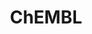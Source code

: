 ---
layout: default
bigquery: https://console.cloud.google.com/bigquery?p=patents-public-data&d=ebi_chembl&page=dataset
citation: '"The ChEMBL database in 2017." Anna Gaulton, Anne Hersey, Michał Nowotka,
  A Patrícia Bento, Jon Chambers, David Mendez, Prudence Mutowo, Francis Atkinson,
  Louisa J Bellis, Elena Cibrián-Uhalte, Mark Davies, Nathan Dedman, Anneli Karlsson,
  María Paula Magariños, John P Overington, George Papadatos, Ines Smit, Andrew R
  Leach Nucleic acids Research (2017) 45 (Database Issue), D945-D954'
contributors: European Bioinformatics Institute
cost: None
description: ChEMBL Data is a manually curated database of small molecules used in
  drug discovery, including information about existing patented drugs.
documentation: 'schema: https://www.ebi.ac.uk/chembl/db_schema


  '
last_edit: 04/09/2022, 18:00:00
location: https://console.cloud.google.com/marketplace/product/google_patents_public_datasets/chembl
maintained_by: EMBL-EBI, an outstation of European Molecular Biology Laboratory
related_publications: '

  ChEMBL: towards direct deposition of bioassay data.


  Mendez D, Gaulton A, Bento AP, Chambers J, De Veij M, Félix E, Magariños MP, Mosquera
  JF, Mutowo P, Nowotka M, Gordillo-Marañón M, Hunter F, Junco L, Mugumbate G, Rodriguez-Lopez
  M, Atkinson F, Bosc N, Radoux CJ, Segura-Cabrera A, Hersey A, Leach AR.


  — Nucleic Acids Res. 2019; 47(D1):D930-D940. doi: 10.1093/nar/gky1075

  '
schema_fields:
- mc_target_name
- num_lipinski_ro5_violations
- assay_organism
- confidence_score
- activity_id
- oral
- prod_pat_id
- atc_code
- delist_flag
- standard_units
- potential_duplicate
- psa
- assay_id
- smarts
- target_type
- protclasssyn_id
- version
- enzyme_tid
- warnref_id
- parenteral
- efo_term
- src_assay_id
- assay_class_id
- ad_type
- confidence
- rgid
- usan_stem
- assay_tax_id
- rtb
- hba_lipinski
- level1_description
- cx_most_apka
- formulation_id
- updated_on
- usan_year
- parent_id
- pubmed_id
- clo_id
- patent_id
- related_tid
- data_validity_comment
- end_position
- canonical_smiles
- availability_type
- journal
- updated_by
- sequence
- cx_logp
- warning_id
- standard_relation
- chirality
- smid
- issue
- biocomp_id
- res_stem_id
- protein_class_id
- src_description
- level4_description
- ap_id
- assay_test_type
- acd_logp
- set_name
- bao_endpoint
- active_molregno
- relationship_desc
- stem
- standard_inchi
- ref_url
- l2
- entity_id
- source
- synonyms
- mc_tax_id
- cx_most_bpka
- bao_id
- disease_efficacy
- drug_product_flag
- standard_upper_value
- tid
- organism
- target_mapping
- molecular_species
- cidx
- dosage_form
- molfile
- assay_cell_type
- dosed_ingredient
- mw_freebase
- upper_value
- parent_molregno
- met_conversion
- title
- warning_year
- cl_lincs_id
- irac_class_id
- normal_range_max
- bao_format
- class_type
- idx
- inorganic_flag
- l3
- num_alerts
- toid
- stem_class
- product_id
- target_desc
- relationship_type
- site_residues
- active_ingredient
- component_type
- as_id
- met_id
- level3
- mecref_id
- acd_most_apka
- previous_company
- l7
- result_flag
- site_id
- accession
- published_value
- binding_site_comment
- patent_use_code
- num_ro5_violations
- natural_product
- standard_inchi_key
- metabolite_record_id
- level1
- species_group_flag
- mec_id
- class_level
- strength
- efo_id
- mol_hrac_id
- full_mwt
- curated_by
- selectivity_comment
- approval_date
- syn_type
- withdrawn_country
- alert_name
- label
- first_in_class
- research_stem
- first_approval
- priority
- entity_type
- db_version
- go_id
- heavy_atoms
- standard_flag
- applicant_full_name
- polymer_flag
- type
- assay_strain
- component_id
- who_name
- ddd_units
- level2
- protein_class_synonym
- publication_number
- prediction_method
- cell_ontology_id
- substrate_record_id
- standard_type
- year
- major_class
- sitecomp_id
- l1
- mol_atc_id
- predbind_id
- route
- pathway_id
- co_stem_id
- chebi_par_id
- relationship
- domain_name
- patent_expire_date
- enzyme_name
- assay_param_id
- le
- patent_no
- qed_weighted
- submission_date
- cell_name
- compsyn_id
- compd_id
- volume
- stat
- molecule_type
- definition
- curation_comment
- indref_id
- warning_country
- innovator_company
- tax_id
- structure_type
- subgroup
- log_id
- aidx
- assay_source
- tid_fixed
- relation
- text_value
- level4
- uberon_id
- compound_name
- activity_comment
- lle
- max_phase
- country
- tissue_id
- assay_desc
- cx_logd
- cpd_str_alert_id
- topical
- black_box_warning
- l8
- assay_tissue
- alert_id
- last_page
- compound_key
- l5
- l4
- ddd_value
- withdrawn_year
- src_short_name
- assay_type
- src_id
- ref_id
- frac_code
- molregno
- qudt_units
- warning_type
- domain_id
- comp_go_id
- hba
- sequence_md5sum
- cell_description
- published_relation
- ref_type
- homologue
- assay_subcellular_fraction
- tbl
- parameter_value
- mc_organism
- units
- hrac_class_id
- cell_source_tissue
- cell_source_organism
- caloha_id
- value
- src_compound_id
- db_source
- warning_description
- drug_record_id
- actsm_id
- withdrawn_flag
- chembl_id
- comments
- nda_type
- doi
- mechanism_of_action
- doc_type
- parent_type
- uo_units
- withdrawn_reason
- job_id
- acd_logd
- cell_id
- component_synonym
- mechanism_comment
- ddd_comment
- start_position
- pchembl_value
- comp_class_id
- published_units
- action_type
- usan_substem
- indication_class
- assay_category
- hrac_code
- full_molformula
- name
- source_domain_id
- oc_id
- bto_id
- protein_class_desc
- mol_frac_id
- domain_description
- therapeutic_flag
- parent_go_id
- cellosaurus_id
- withdrawn_class
- mw_monoisotopic
- last_active
- ingredient
- molsyn_id
- published_type
- pathway_key
- doc_id
- molecular_mechanism
- usan_stem_definition
- level5
- mesh_heading
- met_comment
- aspect
- mc_target_accession
- targrel_id
- abstract
- standard_text_value
- targcomp_id
- domain_type
- annotation
- downgraded
- ass_cls_map_id
- company
- drug_substance_flag
- mol_irac_id
- alert_set_id
- prodrug
- drugind_id
- level3_description
- site_name
- irac_code
- std_act_id
- direct_interaction
- acd_most_bpka
- sei
- path
- ddd_admr
- frac_class_id
- bei
- metref_id
- description
- mc_target_type
- cell_source_tax_id
- ro3_pass
- ridx
- alogp
- status
- normal_range_min
- mesh_id
- activity_count
- creation_date
- orig_description
- l6
- trade_name
- authors
- standard_value
- pref_name
- isoform
- variant_id
- first_page
- warning_class
- max_phase_for_ind
- usan_stem_id
- hbd_lipinski
- record_id
- parameter_type
- hbd
- mutation
- ddd_id
- helm_notation
- level2_description
- who_extra
- aromatic_rings
- short_name
shortname: chembl
tags:
- biotechnology
- health
- chemical
- bioinformatics
- medical
terms_of_use: CC BY-SA 3.0
title: ChEMBL
uuid: e232a192-965c-4ec9-904c-155b6dfe56c5
---